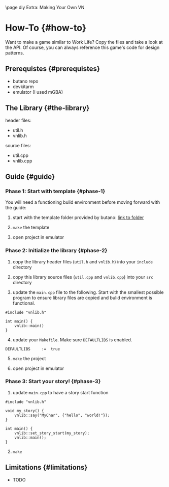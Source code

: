 \page diy Extra: Making Your Own VN

# How-To {#how-to}

Want to make a game similar to Work Life?
Copy the files and take a look at the API.
Of course, you can always reference this game's code for design patterns.

## Prerequistes {#prerequistes}

* butano repo
* devkitarm
* emulator (I used mGBA)

## The Library {#the-library}

header files:

* util.h
* vnlib.h

source files:

* util.cpp
* vnlib.cpp

## Guide {#guide}

### Phase 1: Start with template {#phase-1}

You will need a functioning bulid environment before moving forward with the guide:

1. start with the template folder provided by butano: [link to folder](https://github.com/GValiente/butano/tree/master/template)

2. `make` the template

3. open project in emulator

### Phase 2: Initialize the library {#phase-2}

1. copy the library header files (`util.h` and `vnlib.h`) into your `include` directory

2. copy this library source files (`util.cpp` and `vnlib.cpp`) into your `src` directory

3. update the `main.cpp` file to the following. Start with the smallest possible program to ensure library files are copied and bulid environment is functional.
```
#include "vnlib.h"

int main() {
    vnlib::main()
}
```

4. update your `Makefile`. Make sure `DEFAULTLIBS` is enabled.
```
DEFAULTLIBS 	:=  true
```

5. `make` the project

6. open project in emulator

### Phase 3: Start your story! {#phase-3}

1. update `main.cpp` to have a story start function
```
#include "vnlib.h"

void my_story() {
    vnlib::say("MyChar", {"hello", "world!"});
}

int main() {
    vnlib::set_story_start(my_story);
    vnlib::main();
}
```

2. `make`

## Limitations {#limitations}

* TODO